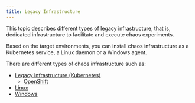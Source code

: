 ```yaml
---
title: Legacy Infrastructure
---
```


This topic describes different types of legacy infrastructure, that is,  dedicated infrastructure to facilitate and execute chaos experiments.

Based on the target environments, you can install chaos infrastructure as a Kubernetes service, a Linux daemon or a Windows agent.

There are different types of chaos infrastructure such as:
- [Legacy Infrastructure (Kubernetes)](/docs/chaos-engineering/guides/infrastructures/types/legacy-infra/kubernetes)
    - [OpenShift](/docs/chaos-engineering/guides/infrastructures/types/legacy-infra/openshift)
- [Linux](/docs/chaos-engineering/guides/infrastructures/types/legacy-infra/linux)
- [Windows](/docs/chaos-engineering/guides/infrastructures/types/legacy-infra/windows)